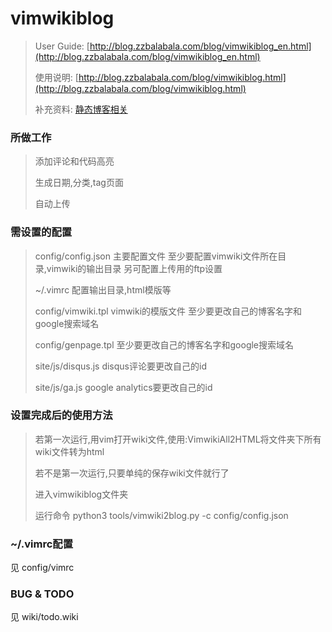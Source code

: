 vimwikiblog
=========

> User Guide: [http://blog.zzbalabala.com/blog/vimwikiblog_en.html](http://blog.zzbalabala.com/blog/vimwikiblog_en.html)
>
> 使用说明: [http://blog.zzbalabala.com/blog/vimwikiblog.html](http://blog.zzbalabala.com/blog/vimwikiblog.html)
>
> 补充资料: [静态博客相关](http://blog.zzbalabala.com/blog/vimwikiblog.html)

### 所做工作
> 添加评论和代码高亮
>
> 生成日期,分类,tag页面
>
> 自动上传

### 需设置的配置
> config/config.json 主要配置文件 至少要配置vimwiki文件所在目录,vimwiki的输出目录 另可配置上传用的ftp设置
>
> ~/.vimrc 配置输出目录,html模版等
>
> config/vimwiki.tpl vimwiki的模版文件 至少要更改自己的博客名字和google搜索域名
>
> config/genpage.tpl 至少要更改自己的博客名字和google搜索域名
>
> site/js/disqus.js disqus评论要更改自己的id
>
> site/js/ga.js google analytics要更改自己的id

### 设置完成后的使用方法
> 若第一次运行,用vim打开wiki文件,使用:VimwikiAll2HTML将文件夹下所有wiki文件转为html
>
> 若不是第一次运行,只要单纯的保存wiki文件就行了
>
> 进入vimwikiblog文件夹
>
> 运行命令 python3 tools/vimwiki2blog.py -c config/config.json

### ~/.vimrc配置
见 config/vimrc

### BUG & TODO
见 wiki/todo.wiki
